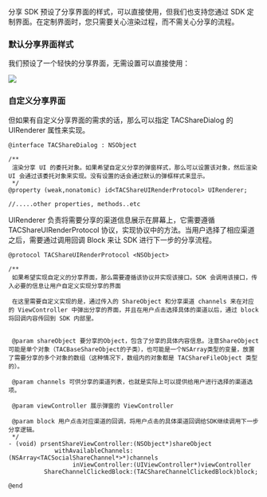 分享 SDK 预设了分享界面的样式，可以直接使用，但我们也支持您通过 SDK 定制界面。在定制界面时，您只需要关心渲染过程，而不需关心分享的流程。

### 默认分享界面样式

我们预设了一个轻快的分享界面，无需设置可以直接使用：

![](http://tacimg-1253960454.cosgz.myqcloud.com/guides/share/%E5%88%86%E4%BA%AB%E7%95%8C%E9%9D%A2_android.png)

### 自定义分享界面
但如果有自定义分享界面的需求的话，那么可以指定 TACShareDialog 的 UIRenderer 属性来实现。

 ~~~
 @interface TACShareDialog : NSObject

 /**
  渲染分享 UI 的委托对象。如果希望自定义分享的弹窗样式，那么可以设置该对象，然后渲染 UI 会通过该委托对象来实现。没有设置的话会通过默认的弹框样式来显示。
  */
 @property (weak,nonatomic) id<TACShareUIRenderProtocol> UIRenderer;

 //.....other properties, methods..etc
 ~~~

 UIRenderer 负责将需要分享的渠道信息展示在屏幕上，它需要遵循 TACShareUIRenderProtocol 协议，实现协议中的方法。当用户选择了相应渠道之后，需要通过调用回调 Block 来让 SDK 进行下一步的分享流程。


 ~~~
 @protocol TACShareUIRenderProtocol <NSObject>

 /**
  如果希望实现自定义的分享界面，那么需要遵循该协议并实现该接口。SDK 会调用该接口，传入必要的信息让用户自定义实现分享的界面

  在这里需要自定义实现的是，通过传入的 ShareObject 和分享渠道 channels 来在对应的 ViewController 中弹出分享的界面，并且在用户点击选择具体的渠道以后，通过 block 将回调内容传回到 SDK 内部里。


  @param shareObject 要分享的Object，包含了分享的具体内容信息。注意ShareObject可能是单个对象（TACBaseShareObject的子类），也可能是一个NSArray类型的变量，放置了需要分享的多个对象的数组（这种情况下，数组内的对象都是 TACShareFileObject 类型的）。

  @param channels 可供分享的渠道列表，也就是实际上可以提供给用户进行选择的渠道选项。

  @param viewController 展示弹窗的 ViewController

  @param block 用户点击对应渠道的回调，将用户点击的具体渠道回调给SDK继续调用下一步分享逻辑。
  */
 - (void) prsentShareViewController:(NSObject*)shareObject
              withAvailableChannels:(NSArray<TACSocialShareChannel*>*)channels
                   inViewController:(UIViewController*)viewController
           ShareChannelClickedBlock:(TACShareChannelClickedBlock)block;

 @end
 ~~~
